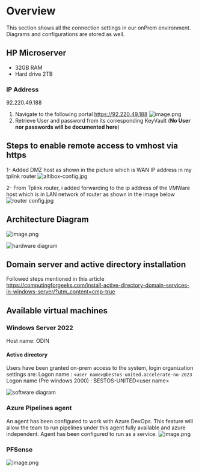 # Overview

This section shows all the connection settings in our onPrem environment.
Diagrams and configurations are stored as well.

## HP Microserver

* 32GB RAM
* Hard drive 2TB

### IP Address

92.220.49.188

1. Navigate to the following portal <https://92.220.49.188>
![image.png](/.attachments/image-b08df911-0280-4437-a4bc-5abbe62352a4.png)
2. Retrieve User and password from its corresponding KeyVault (**No User nor passwords will be documented here**)

## Steps to enable remote access to vmhost via https

1- Added DMZ host as shown in the picture which is WAN IP address in my tplink router
![altibox-config.jpg](/.attachments/altibox-config-155441c0-f065-4b2e-9c5c-e9561bd5ef69.jpg)

2- From Tplink router, i added forwarding to the ip address of the VMWare host which is in LAN network of router as shown in the image below
![router config.jpg](/.attachments/router%20config-430295c8-d233-409e-b31b-41554d3b7185.jpg)

## Architecture Diagram

![image.png](/.attachments/image-75282c87-d864-41f8-890d-28c7f18c0e23.png)

![hardware diagram](./.attachments/diag-hardware.drawio.png)

## Domain server and active directory installation

Followed steps mentioned in this article
<https://computingforgeeks.com/install-active-directory-domain-services-in-windows-server/?utm_content=cmp-true>

## Available virtual machines

### Windows Server 2022

Host name: ODIN

#### Active directory

Users have been granted on-prem access to the system, login organization settings are:
Logon name  : `<user name>@bestos-united.accelerate-no-2023`
Logon name (Pre windows 2000) : BESTOS-UNITED\<user name>

![software diagram](./.attachments/diag-software.drawio.png)

### Azure Pipelines agent

An agent has been configured to work with Azure DevOps. This feature will allow the team to run pipelines under this agent fully available and azure independent.
Agent has been configured to run as a service.
![image.png](/.attachments/image-6e26cd30-0fbd-4696-b19d-fa60de8ca2ff.png)

### PFSense

![image.png](/.attachments/image-b0d77f7e-4b45-4644-8e68-67d4370a0868.png)
